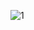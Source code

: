 ![1](https://cloud.githubusercontent.com/assets/16939699/14231634/33800874-f9a8-11e5-81c9-0cb6e43ce998.PNG)

